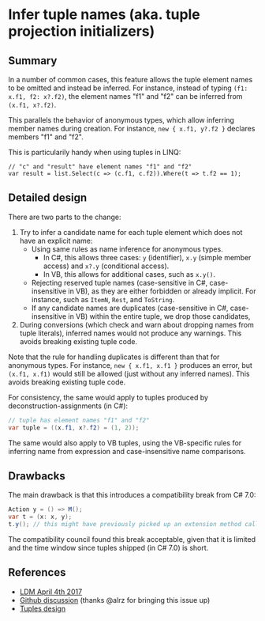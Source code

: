 # Infer tuple names (aka. tuple projection initializers)

## Summary
[summary]: #summary

In a number of common cases, this feature allows the tuple element names to be omitted and instead be inferred. For instance, instead of typing `(f1: x.f1, f2: x?.f2)`, the element names "f1" and "f2" can be inferred from `(x.f1, x?.f2)`.

This parallels the behavior of  anonymous types, which allow inferring member names during creation. For instance, `new { x.f1, y?.f2 }` declares members "f1" and "f2".

This is particularily handy when using tuples in LINQ:

```
// "c" and "result" have element names "f1" and "f2"
var result = list.Select(c => (c.f1, c.f2)).Where(t => t.f2 == 1); 
```

## Detailed design
[design]: #detailed-design

There are two parts to the change:

1.	Try to infer a candidate name for each tuple element which does not have an explicit name:
    -	Using same rules as name inference for anonymous types.
        - In C#, this allows three cases: `y` (identifier), `x.y` (simple member access) and `x?.y` (conditional access).
        - In VB, this allows for additional cases, such as `x.y()`.
    -	Rejecting reserved tuple names (case-sensitive in C#, case-insensitive in VB), as they are either forbidden or already implicit. For instance, such as `ItemN`, `Rest`, and `ToString`.
    -	If any candidate names are duplicates (case-sensitive in C#, case-insensitive in VB) within the entire tuple, we drop those candidates,
2.	During conversions (which check and warn about dropping names from tuple literals), inferred names would not produce any warnings. This avoids breaking existing tuple code.

Note that the rule for handling duplicates is different than that for anonymous types. For instance, `new { x.f1, x.f1 }` produces an error, but `(x.f1, x.f1)` would still be allowed (just without any inferred names). This avoids breaking existing tuple code.

For consistency, the same would apply to tuples produced by deconstruction-assignments (in C#):
```C#
// tuple has element names "f1" and "f2" 
var tuple = ((x.f1, x?.f2) = (1, 2));
```

The same would also apply to VB tuples, using the VB-specific rules for inferring name from expression and case-insensitive name comparisons.

## Drawbacks
[drawbacks]: #drawbacks

The main drawback is that this introduces a compatibility break from C# 7.0:

```C#
Action y = () => M();
var t = (x: x, y);
t.y(); // this might have previously picked up an extension method called “y”, but would now call the lambda.
```

The compatibility council found this break acceptable, given that it is limited and the time window since tuples shipped (in C# 7.0) is short.

## References
- [LDM April 4th 2017](https://github.com/dotnet/csharplang/blob/master/meetings/2017/LDM-2017-04-05.md#tuple-names)
- [Github discussion](https://github.com/dotnet/csharplang/issues/370) (thanks @alrz for bringing this issue up)
- [Tuples design](https://github.com/dotnet/roslyn/blob/master/docs/features/tuples.md)
